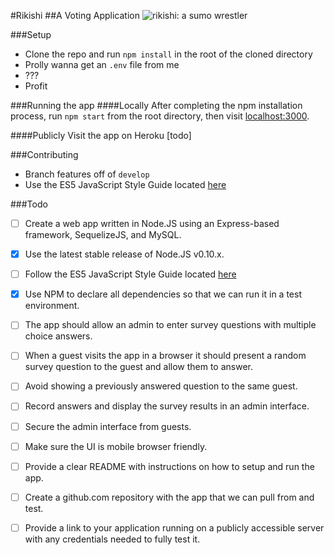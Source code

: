 #Rikishi
##A Voting Application
![rikishi: a sumo wrestler](https://openclipart.org/image/90px/svg_to_png/223220/SumoColour.png)

###Setup
- Clone the repo and run `npm install` in the root of the cloned directory
- Prolly wanna get an `.env` file from me
- ???
- Profit

###Running the app
####Locally
After completing the npm installation process, run `npm start` from the root directory, then visit [localhost:3000](http://localhost:3000).

####Publicly
Visit the app on Heroku [todo]

###Contributing
- Branch features off of `develop`
- Use the ES5 JavaScript Style Guide located [here](https://github.com/airbnb/javascript/tree/master/es5)

###Todo
- [ ] Create a web app written in Node.JS using an Express-based framework, SequelizeJS, and MySQL.
- [x] Use the latest stable release of Node.JS v0.10.x.
- [ ] Follow the ES5 JavaScript Style Guide located [here](https://github.com/airbnb/javascript/tree/master/es5)
- [x] Use NPM to declare all dependencies so that we can run it in a test environment.
- [ ] The app should allow an admin to enter survey questions with multiple choice answers.
- [ ] When a guest visits the app in a browser it should present a random survey question to the guest and allow them to answer.
- [ ] Avoid showing a previously answered question to the same guest.
- [ ] Record answers and display the survey results in an admin interface.
- [ ] Secure the admin interface from guests.
- [ ] Make sure the UI is mobile browser friendly.
- [ ] Provide a clear README with instructions on how to setup and run the app.
- [ ] Create a github.com repository with the app that we can pull from and test.
- [ ] Provide a link to your application running on a publicly accessible server with any credentials needed to fully test it.

